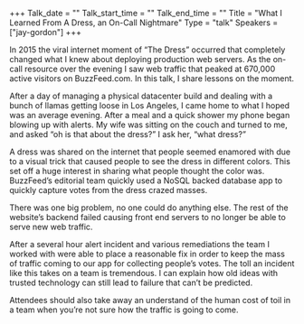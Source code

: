 +++
Talk_date = ""
Talk_start_time = ""
Talk_end_time = ""
Title = "What I Learned From A Dress, an On-Call Nightmare"
Type = "talk"
Speakers = ["jay-gordon"]
+++

In 2015 the viral internet moment of “The Dress” occurred that completely changed what I knew about deploying production web servers. As the on-call resource over the evening I saw web traffic that peaked at 670,000 active visitors on BuzzFeed.com. In this talk, I share lessons on the moment.


After a day of managing a physical datacenter build and dealing with a bunch of llamas getting loose in Los Angeles, I came home to what I hoped was an average evening. After a meal and a quick shower my phone began blowing up with alerts. My wife was sitting on the couch and turned to me, and asked “oh is that about the dress?” I ask her, “what dress?”

A dress was shared on the internet that people seemed enamored with due to a visual trick that caused people to see the dress in different colors. This set off a huge interest in sharing what people thought the color was. BuzzFeed’s editorial team quickly used a NoSQL backed database app to quickly capture votes from the dress crazed masses.

There was one big problem, no one could do anything else. The rest of the website’s backend failed causing front end servers to no longer be able to serve new web traffic.

After a several hour alert incident and various remediations the team I worked with were able to place a reasonable fix in order to keep the mass of traffic coming to our app for collecting people’s votes. The toll an incident like this takes on a team is tremendous. I can explain how old ideas with trusted technology can still lead to failure that can’t be predicted.

Attendees should also take away an understand of the human cost of toil in a team when you’re not sure how the traffic is going to come.
